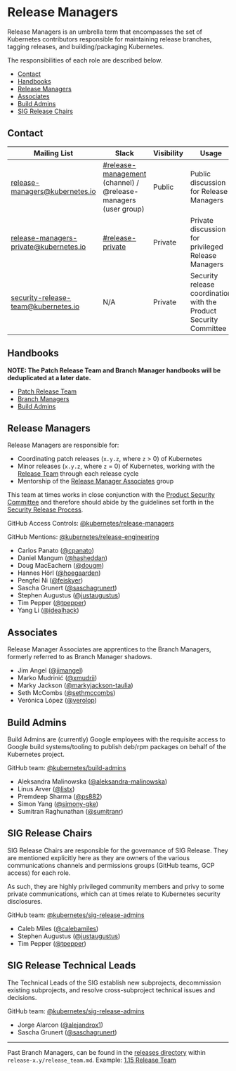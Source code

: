 # Release Managers <!-- omit in toc -->

Release Managers is an umbrella term that encompasses the set of Kubernetes contributors responsible for maintaining release branches, tagging releases, and building/packaging Kubernetes.

The responsibilities of each role are described below.

- [Contact](#contact)
- [Handbooks](#handbooks)
- [Release Managers](#release-managers)
- [Associates](#associates)
- [Build Admins](#build-admins)
- [SIG Release Chairs](#sig-release-chairs)

## Contact

| Mailing List                                                                            | Slack                                                                                                             | Visibility | Usage                                                             | Membership                                                                                                                                                                       |
| --------------------------------------------------------------------------------------- | ----------------------------------------------------------------------------------------------------------------- | ---------- | ----------------------------------------------------------------- | -------------------------------------------------------------------------------------------------------------------------------------------------------------------------------- |
| [release-managers@kubernetes.io](mailto:release-managers@kubernetes.io)                 | [#release-management](https://kubernetes.slack.com/messages/CJH2GBF7Y) (channel) / @release-managers (user group) | Public     | Public discussion for Release Managers                            | All Release Managers (including Associates, Build Admins, and SIG Chairs)                                                                                                        |
| [release-managers-private@kubernetes.io](mailto:release-managers-private@kubernetes.io) | [#release-private](https://kubernetes.slack.com/messages/GKEA5EL67)                                               | Private    | Private discussion for privileged Release Managers                | Patch Release Team, Branch Managers, SIG Chairs                                                                                                                                  |
| [security-release-team@kubernetes.io](mailto:security-release-team@kubernetes.io)       | N/A                                                                                                               | Private    | Security release coordination with the Product Security Committee | [security-discuss-private@kubernetes.io](mailto:security-discuss-private@kubernetes.io), [release-managers-private@kubernetes.io](mailto:release-managers-private@kubernetes.io) |

## Handbooks

**NOTE: The Patch Release Team and Branch Manager handbooks will be deduplicated at a later date.**

- [Patch Release Team](/release-engineering/role-handbooks/patch-release-team.md)
- [Branch Managers](/release-engineering/role-handbooks/branch-manager.md)
- [Build Admins](/release-engineering/packaging.md)

## Release Managers

Release Managers are responsible for:

- Coordinating patch releases (`x.y.z`, where `z` > 0) of Kubernetes
- Minor releases (`x.y.z`, where `z` = 0) of Kubernetes, working with the [Release Team](/release-team/README.md) through each release cycle
- Mentorship of the [Release Manager Associates](#associates) group

This team at times works in close conjunction with the [Product Security Committee][psc] and therefore should abide by the guidelines set forth in the [Security Release Process][security-release-process].

GitHub Access Controls: [@kubernetes/release-managers](https://github.com/orgs/kubernetes/teams/release-managers)

GitHub Mentions: [@kubernetes/release-engineering](https://github.com/orgs/kubernetes/teams/release-engineering)

- Carlos Panato ([@cpanato](https://github.com/cpanato))
- Daniel Mangum ([@hasheddan](https://github.com/hasheddan))
- Doug MacEachern ([@dougm](https://github.com/dougm))
- Hannes Hörl ([@hoegaarden](https://github.com/hoegaarden))
- Pengfei Ni ([@feiskyer](https://github.com/feiskyer))
- Sascha Grunert ([@saschagrunert](https://github.com/saschagrunert))
- Stephen Augustus ([@justaugustus](https://github.com/justaugustus))
- Tim Pepper ([@tpepper](https://github.com/tpepper))
- Yang Li ([@idealhack](https://github.com/idealhack))

## Associates

Release Manager Associates are apprentices to the Branch Managers, formerly referred to as Branch Manager shadows.

- Jim Angel ([@jimangel](https://github.com/jimangel))
- Marko Mudrinić ([@xmudrii](https://github.com/xmudrii))
- Marky Jackson ([@markyjackson-taulia](https://github.com/markyjackson-taulia))
- Seth McCombs ([@sethmccombs](https://github.com/sethmccombs))
- Verónica López ([@verolop](https://github.com/verolop))

## Build Admins

Build Admins are (currently) Google employees with the requisite access to Google build systems/tooling to publish deb/rpm packages on behalf of the Kubernetes project.

GitHub team: [@kubernetes/build-admins](https://github.com/orgs/kubernetes/teams/build-admins)

- Aleksandra Malinowska ([@aleksandra-malinowska](https://github.com/aleksandra-malinowska))
- Linus Arver ([@listx](https://github.com/listx))
- Premdeep Sharma ([@ps882](https://github.com/ps882))
- Simon Yang ([@simony-gke](https://github.com/simony-gke))
- Sumitran Raghunathan ([@sumitranr](https://github.com/sumitranr))

## SIG Release Chairs

SIG Release Chairs are responsible for the governance of SIG Release. They are mentioned explicitly here as they are owners of the various communications channels and permissions groups (GitHub teams, GCP access) for each role.

As such, they are highly privileged community members and privy to some private communications, which can at times relate to Kubernetes security disclosures.

GitHub team: [@kubernetes/sig-release-admins](https://github.com/orgs/kubernetes/teams/sig-release-admins)

- Caleb Miles ([@calebamiles](https://github.com/calebamiles))
- Stephen Augustus ([@justaugustus](https://github.com/justaugustus))
- Tim Pepper ([@tpepper](https://github.com/tpepper))

## SIG Release Technical Leads

The Technical Leads of the SIG establish new subprojects, decommission existing
subprojects, and resolve cross-subproject technical issues and decisions.

GitHub team: [@kubernetes/sig-release-admins](https://github.com/orgs/kubernetes/teams/sig-release-admins)

- Jorge Alarcon ([@alejandrox1](https://github.com/alejandrox1))
- Sascha Grunert ([@saschagrunert](https://github.com/saschagrunert))

---

Past Branch Managers, can be found in the [releases directory](/releases) within `release-x.y/release_team.md`.
Example: [1.15 Release Team](/releases/release-1.15/release_team.md)

[psc]: https://git.k8s.io/community/committee-product-security/README.md
[security-release-process]: https://git.k8s.io/security/security-release-process.md
